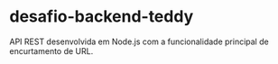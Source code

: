 # desafio-backend-teddy
API REST desenvolvida em Node.js com a funcionalidade principal de encurtamento de URL.
